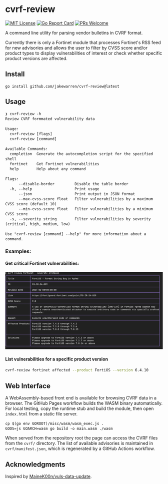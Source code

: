 # cvrf-review

[![MIT License](http://img.shields.io/badge/license-MIT-blue.svg?style=flat-square)](https://github.com/jakewarren/cvrf-review/blob/master/LICENSE)
[![Go Report Card](https://goreportcard.com/badge/github.com/jakewarren/cvrf-review)](https://goreportcard.com/report/github.com/jakewarren/cvrf-review)
[![PRs Welcome](https://img.shields.io/badge/PRs-welcome-brightgreen.svg?style=shields)](http://makeapullrequest.com)


A command line utility for parsing vendor bulletins in CVRF format. 

Currently there is only a Fortinet module that processes Fortinet's RSS feed for new advisories and allows the user to filter by CVSS score and/or product types to display vulnerabilities of interest or check whether specific product versions are affected.


## Install

```
go install github.com/jakewarren/cvrf-review@latest
```


## Usage

```
❯ cvrf-review -h
Review CVRF formmated vulnerability data

Usage:
  cvrf-review [flags]
  cvrf-review [command]

Available Commands:
  completion  Generate the autocompletion script for the specified shell
  fortinet    Get Fortinet vulnerabilities
  help        Help about any command

Flags:
      --disable-border         Disable the table border
  -h, --help                   Print usage
      --json                   Print output in JSON format
      --max-cvss-score float   Filter vulnerabilities by a maximum CVSS score (default 10)
      --min-cvss-score float   Filter vulnerabilities by a minimum CVSS score
  -s, --severity string        Filter vulnerabilities by severity (critical, high, medium, low)

Use "cvrf-review [command] --help" for more information about a command.
```

### Examples:

#### Get critical Fortinet vulnerabilities:
![screenshot](docs/images/fortinet_critical.png)

#### List vulnerabilities for a specific product version
```bash
cvrf-review fortinet affected --product FortiOS --version 6.4.10
```

## Web Interface

A WebAssembly-based front end is available for browsing CVRF data in a browser. The GitHub Pages workflow builds the WASM binary automatically. For local testing, copy the runtime stub and build the module, then open `index.html` from a static file server.

```
cp $(go env GOROOT)/misc/wasm/wasm_exec.js .
GOOS=js GOARCH=wasm go build -o main.wasm ./wasm
```

When served from the repository root the page can access the CVRF files from the `cvrf/` directory.
The list of available advisories is maintained in `cvrf/manifest.json`, which is regenerated by a GitHub Actions workflow.


## Acknowledgments
Inspired by [MaineK00n/vuls-data-update](https://github.com/MaineK00n/vuls-data-update).

